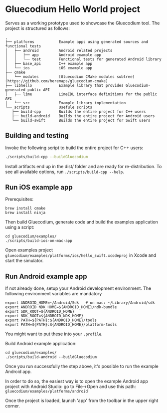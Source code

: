 # Gluecodium Hello World project

Serves as a working prototype used to showcase the Gluecodium tool.
The project is structured as follows:

    .
    ├── platforms           Example apps using generated sources and functional tests
    │   ├── android         Android related projects
    │   │   ├── app         Android example app
    │   │   └── test        Functional tests for generated Android library
    │   ├── base_api        C++ example app
    │   └── ios             iOS example app
    ├── cmake
    │   └── modules         [Gluecodium CMake modules subtree](https://github.com/heremaps/gluecodium-cmake)
    ├── libhello            Example library that provides Gluecodium-generated public API
    │   ├── lime            LimeIDL interface definitions for the public API
    │   └── src             Example library implementation
    └── scripts             Usefule scripts
       ├── build-cpp        Builds the entire project for C++ users
       ├── build-android    Builds the entire project for Android users
       └── build-swift      Builds the entire project for Swift users


## Building and testing

Invoke the following script to build the entire project for C++ users:

```bash
./scripts/build-cpp --buildGluecodium
```

Install artifacts end up in the dist/ folder and are ready for re-distribution.
To see all available options, run `./scripts/build-cpp --help`.

## Run iOS example app

Prerequisites:
```
brew install cmake
brew install ninja
```

Then build Gluecodium, generate code and build the examples application using a script:
```
cd gluecodium/examples/
./scripts/build-ios-on-mac-app
```

Open examples project `gluecodium/examples/platforms/ios/hello_swift.xcodeproj` in Xcode and start the simulator.

## Run Android example app

If not already done, setup your Android development environment. The following environment variables are mandatory
```
export ANDROID_HOME=~/Android/Sdk   # on mac: ~/Library/Android/sdk
export ANDROID_NDK_HOME=${ANDROID_HOME}/ndk-bundle
export SDK_ROOT=${ANDROID_HOME}
export NDK_ROOT=${ANDROID_NDK_HOME}
export PATH=${PATH}:${ANDROID_HOME}/tools
export PATH=${PATH}:${ANDROID_HOME}/platform-tools
```
You might want to put these into your `.profile`.

Build Android example application:
```
cd gluecodium/examples/
./scripts/build-android --buildGluecodium
```

Once you run successfully the step above, it's possible to run the example Android app.

In order to do so, the easiest way is to open the example Android app project with Android Studio: go to File→Open and use this path: `gluecodium/examples/platforms/android`

Once the project is loaded, launch 'app' from the toolbar in the upper right corner.
